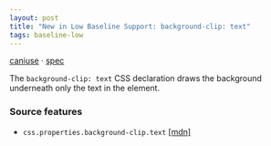 ```yaml
---
layout: post
title: "New in Low Baseline Support: background-clip: text"
tags: baseline-low
---
```


[caniuse](https://caniuse.com/?search=background-clip-text) · [spec](https://drafts.csswg.org/css-backgrounds-4/#background-clip)

The `background-clip: text` CSS declaration draws the background underneath only the text in the element.

### Source features

- ``css.properties.background-clip.text`` [[mdn]](https://https://developer.mozilla.org/en-US/search?q=css.properties.background-clip.text)
